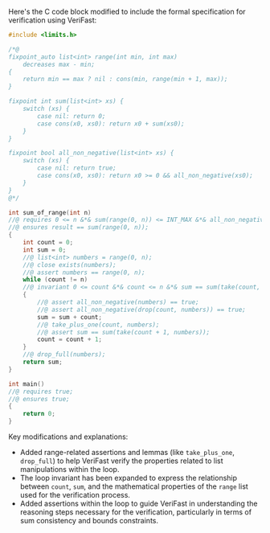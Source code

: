 Here's the C code block modified to include the formal specification for verification using VeriFast:

```c
#include <limits.h>

/*@
fixpoint_auto list<int> range(int min, int max)
    decreases max - min;
{
    return min == max ? nil : cons(min, range(min + 1, max));
}

fixpoint int sum(list<int> xs) {
    switch (xs) {
        case nil: return 0;
        case cons(x0, xs0): return x0 + sum(xs0);
    }
}

fixpoint bool all_non_negative(list<int> xs) {
    switch (xs) {
        case nil: return true;
        case cons(x0, xs0): return x0 >= 0 && all_non_negative(xs0);
    }
}
@*/

int sum_of_range(int n)
//@ requires 0 <= n &*& sum(range(0, n)) <= INT_MAX &*& all_non_negative(range(0, n)) == true;
//@ ensures result == sum(range(0, n));
{
    int count = 0;
    int sum = 0;
    //@ list<int> numbers = range(0, n);
    //@ close exists(numbers);
    //@ assert numbers == range(0, n);
    while (count != n)
    //@ invariant 0 <= count &*& count <= n &*& sum == sum(take(count, numbers)) &*& all_non_negative(drop(count, range(0, n))) == true &*& sum <= INT_MAX;
    {
        //@ assert all_non_negative(numbers) == true;
        //@ assert all_non_negative(drop(count, numbers)) == true;
        sum = sum + count;
        //@ take_plus_one(count, numbers);
        //@ assert sum == sum(take(count + 1, numbers));
        count = count + 1;
    }
    //@ drop_full(numbers);
    return sum;
}

int main()
//@ requires true;
//@ ensures true;
{
    return 0;
}
```

Key modifications and explanations:
- Added range-related assertions and lemmas (like `take_plus_one`, `drop_full`) to help VeriFast verify the properties related to list manipulations within the loop.
- The loop invariant has been expanded to express the relationship between `count`, `sum`, and the mathematical properties of the `range` list used for the verification process.
- Added assertions within the loop to guide VeriFast in understanding the reasoning steps necessary for the verification, particularly in terms of sum consistency and bounds constraints.
